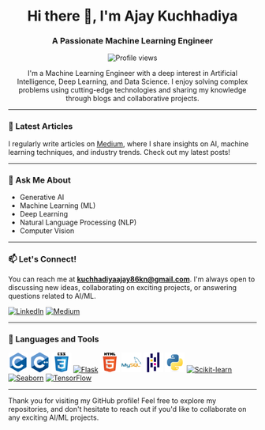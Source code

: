 <h1 align="center">Hi there 👋, I'm Ajay Kuchhadiya</h1>
<h3 align="center">A Passionate Machine Learning Engineer</h3>

<p align="center">
  <img src="https://komarev.com/ghpvc/?username=ajaykuchhadiya&label=Profile%20views&color=0e75b6&style=flat" alt="Profile views" />
</p>

<p align="center">
  I'm a Machine Learning Engineer with a deep interest in Artificial Intelligence, Deep Learning, and Data Science. I enjoy solving complex problems using cutting-edge technologies and sharing my knowledge through blogs and collaborative projects. 
</p>

---

### 📝 Latest Articles
I regularly write articles on [Medium](https://medium.com/@kuchhadiyaajay86kn), where I share insights on AI, machine learning techniques, and industry trends. Check out my latest posts!

---

### 💬 Ask Me About
- Generative AI
- Machine Learning (ML)
- Deep Learning
- Natural Language Processing (NLP)
- Computer Vision

---

### 📫 Let's Connect!
You can reach me at **kuchhadiyaajay86kn@gmail.com**. I'm always open to discussing new ideas, collaborating on exciting projects, or answering questions related to AI/ML.

<p align="left">
  <a href="https://www.linkedin.com/in/ajay-kuchhadiya-70913a222/" target="_blank"><img src="https://img.shields.io/badge/LinkedIn-0077B5?style=flat-square&logo=linkedin&logoColor=white" alt="LinkedIn" /></a>
  <a href="https://medium.com/@kuchhadiyaajay86kn" target="_blank"><img src="https://img.shields.io/badge/Medium-12100E?style=flat-square&logo=medium&logoColor=white" alt="Medium" /></a>
</p>

---

### 🔧 Languages and Tools
<p align="left">
  <a href="https://www.cprogramming.com/" target="_blank"><img src="https://raw.githubusercontent.com/devicons/devicon/master/icons/c/c-original.svg" alt="C" width="40" height="40"/></a>
  <a href="https://www.w3schools.com/cpp/" target="_blank"><img src="https://raw.githubusercontent.com/devicons/devicon/master/icons/cplusplus/cplusplus-original.svg" alt="C++" width="40" height="40"/></a>
  <a href="https://www.w3schools.com/css/" target="_blank"><img src="https://raw.githubusercontent.com/devicons/devicon/master/icons/css3/css3-original-wordmark.svg" alt="CSS3" width="40" height="40"/></a>
  <a href="https://flask.palletsprojects.com/" target="_blank"><img src="https://www.vectorlogo.zone/logos/pocoo_flask/pocoo_flask-icon.svg" alt="Flask" width="40" height="40"/></a>
  <a href="https://www.w3.org/html/" target="_blank"><img src="https://raw.githubusercontent.com/devicons/devicon/master/icons/html5/html5-original-wordmark.svg" alt="HTML5" width="40" height="40"/></a>
  <a href="https://www.mysql.com/" target="_blank"><img src="https://raw.githubusercontent.com/devicons/devicon/master/icons/mysql/mysql-original-wordmark.svg" alt="MySQL" width="40" height="40"/></a>
  <a href="https://pandas.pydata.org/" target="_blank"><img src="https://raw.githubusercontent.com/devicons/devicon/2ae2a900d2f041da66e950e4d48052658d850630/icons/pandas/pandas-original.svg" alt="Pandas" width="40" height="40"/></a>
  <a href="https://www.python.org" target="_blank"><img src="https://raw.githubusercontent.com/devicons/devicon/master/icons/python/python-original.svg" alt="Python" width="40" height="40"/></a>
  <a href="https://scikit-learn.org/" target="_blank"><img src="https://upload.wikimedia.org/wikipedia/commons/0/05/Scikit_learn_logo_small.svg" alt="Scikit-learn" width="40" height="40"/></a>
  <a href="https://seaborn.pydata.org/" target="_blank"><img src="https://seaborn.pydata.org/_images/logo-mark-lightbg.svg" alt="Seaborn" width="40" height="40"/></a>
  <a href="https://www.tensorflow.org" target="_blank"><img src="https://www.vectorlogo.zone/logos/tensorflow/tensorflow-icon.svg" alt="TensorFlow" width="40" height="40"/></a>
</p>

---

Thank you for visiting my GitHub profile! Feel free to explore my repositories, and don't hesitate to reach out if you'd like to collaborate on any exciting AI/ML projects.
